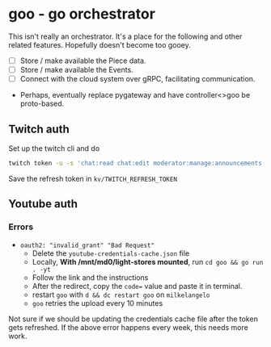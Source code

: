 # goo - go orchestrator

This isn't really an orchestrator. It's a place for the following and other
related features. Hopefully doesn't become too gooey.

- [ ] Store / make available the Piece data.
- [ ] Store / make available the Events.
- [ ] Connect with the cloud system over gRPC, facilitating communication.
- Perhaps, eventually replace pygateway and have controller<>goo be proto-based.

## Twitch auth

Set up the twitch cli and do

```bash
twitch token -u -s 'chat:read chat:edit moderator:manage:announcements'
```

Save the refresh token in `kv/TWITCH_REFRESH_TOKEN`

## Youtube auth

### Errors

- `oauth2: "invalid_grant" "Bad Request"`
	- Delete the `youtube-credentials-cache.json` file
	- Locally, **With /mnt/md0/light-stores mounted**, run `cd goo && go run . -yt`
	- Follow the link and the instructions
	- After the redirect, copy the `code=` value and paste it in terminal.
	- restart `goo` with `d && dc restart goo` on `milkelangelo`
	- `goo` retries the upload every 10 minutes

Not sure if we should be updating the credentials cache file after the token gets refreshed.
If the above error happens every week, this needs more work.

